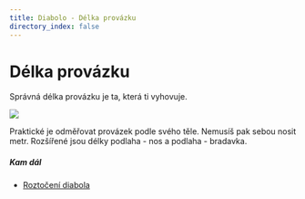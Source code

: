 ```yaml
---
title: Diabolo - Délka provázku
directory_index: false
---
```


# Délka provázku

Správná délka provázku je ta, která ti vyhovuje.

![](/img/p/provazeka.png)

Praktické je odměřovat provázek podle svého těle. Nemusíš pak sebou nosit metr. Rozšířené jsou délky podlaha - nos a podlaha - bradavka.

##### Kam dál

- [Roztočení diabola](/diabolo/roztoceni-diabola.html "Jak roztočit diabolo")


